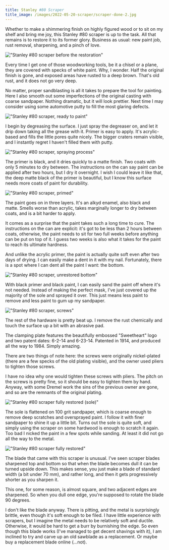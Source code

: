 ```yaml
---
title: Stanley #80 Scraper
title_image: /images/2022-05-20-scraper/scraper-done-2.jpg
---
```


Whether to make a shimmering finish on highly figured wood or to sit on my shelf and bring me joy, this Stanley #80 scraper is up to the task. All that remains is to restore it to its former glory. Business as usual: new paint job, rust removal, sharpening, and a pinch of love.

<!--more-->

!["Stanley #80 scraper before the restoration"](/images/2022-05-20-scraper/scraper-before.jpg)

Every time I get one of those woodworking tools, be it a chisel or a plane, they are covered with specks of white paint. Why, I wonder. Half the original finish is gone, and exposed areas have rusted to a deep brown. That's old rust, and it does not go very deep.

No matter, proper sandblasting is all it takes to prepare the tool for painting. Here I also smooth out some imperfections of the original casting with coarse sandpaper. Nothing dramatic, but it will look prettier. Next time I may consider using some automotive putty to fill the most glaring defects.

!["Stanley #80 scraper, ready to paint"](/images/2022-05-20-scraper/scraper-ready-to-paint.jpg)

I begin by degreasing the surface. I just spray the degreaser on, and let it drip down taking all the grease with it. Primer is easy to apply. It's acrylic-based and fills the little pores quite nicely. The bigger craters remain visible, and I instantly regret I haven't filled them with putty.

!["Stanley #80 scraper, spraying process"](/images/2022-05-20-scraper/scraper-spraying.jpg)

The primer is black, and it dries quickly to a matte finish. Two coats with only 5 minutes to dry between. The instructions on the can say paint can be applied after two hours, but I dry it overnight. I wish I could leave it like that, the deep matte black of the primer is beautiful, but I know this surface needs more coats of paint for durability.

!["Stanley #80 scraper, primed"](/images/2022-05-20-scraper/scraper-primed.jpg)

The paint goes on in three layers. It's an alkyd enamel, also black and matte. Smells worse than acrylic, takes marginally longer to dry between coats, and is a bit harder to apply.

It comes as a surprise that the paint takes such a long time to cure. The instructions on the can are explicit: it's got to be less than 2 hours between coats, otherwise, the paint needs to sit for two full weeks before anything can be put on top of it. I guess two weeks is also what it takes for the paint to reach its ultimate hardness.

And unlike the acrylic primer, the paint is actually quite soft even after two days of drying. I can easily make a dent in it with my nail. Fortunately, there is a spot where I can dent all the paint I want: the bottom.

!["Stanley #80 scraper, unrestored bottom"](/images/2022-05-20-scraper/scraper-bottom-masked.jpg)

With black primer and black paint, I can easily sand the paint off where it's not needed. Instead of making the perfect mask, I've just covered up the majority of the sole and sprayed it over. This just means less paint to remove and less paint to gum up my sandpaper.

!["Stanley #80 scraper, screws"](/images/2022-05-20-scraper/scraper-screws.jpg)

The rest of the hardware is pretty beat up. I remove the rust chemically and touch the surface up a bit with an abrasive pad.

The clamping plate features the beautifully embossed "Sweetheart" logo and two patent dates: 6-2-14 and 6-23-14. Patented in 1914, and produced all the way to 1984. Simply amazing.

There are two things of note here: the screws were originally nickel-plated (there are a few specks of the old plating visible), and the owner used pliers to tighten those screws.

I have no idea why one would tighten these screws with pliers. The pitch on the screws is pretty fine, so it should be easy to tighten them by hand. Anyway, with some Dremel work the sins of the previous owner are gone, and so are the remnants of the original plating.

!["Stanley #80 scraper fully restored (sole)"](/images/2022-05-20-scraper/scraper-done-1.jpg)

The sole is flattened on 100 grit sandpaper, which is coarse enough to remove deep scratches and oversprayed paint. I follow it with finer sandpaper to shine it up a little bit. Turns out the sole is quite soft, and simply using the scraper on some hardwood is enough to scratch it again. Too bad I nicked the paint in a few spots while sanding. At least it did not go all the way to the metal.

!["Stanley #80 scraper fully restored"](/images/2022-05-20-scraper/scraper-done-2.jpg)

The blade that came with this scraper is unusual. I've seen scraper blades sharpened top and bottom so that when the blade becomes dull it can be turned upside down. This makes sense, you just make a blade of standard width (a bit under 70 mm), and rather long, and then it gets progressively shorter as you sharpen it.

This one, for some reason, is almost square, and two adjacent edges are sharpened. So when you dull one edge, you're supposed to rotate the blade 90 degrees.

I don't like the blade anyway. There is pitting, and the metal is surprisingly brittle, even though it's soft enough to be filed. I have little experience with scrapers, but I imagine the metal needs to be relatively soft and ductile. Otherwise, it would be hard to get a burr by burnishing the edge. So even though this blade works (I've managed to get decent shavings with it), I am inclined to try and carve up an old sawblade as a replacement. Or maybe buy a replacement blade online (...not).